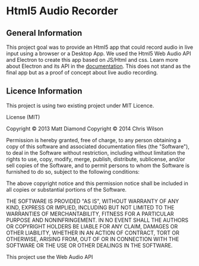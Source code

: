 # Html5 Audio Recorder

## General Information

This project goal was to provide an Html5 app that could record audio in live input using a browser or a Desktop App.
We used the Html5 Web Audio API and Electron to create this app based on JS/Html and css.
Learn more about Electron and its API in the [documentation](http://electron.atom.io/docs/latest).
This does not stand as the final app but as a proof of concept about live audio recording.

## Licence Information

This project is using two existing project under MIT Licence.

License (MIT)

Copyright © 2013 Matt Diamond
Copyright © 2014 Chris Wilson

Permission is hereby granted, free of charge, to any person obtaining a copy of this software and associated
documentation files (the "Software"), to deal in the Software without restriction, including without limitation
the rights to use, copy, modify, merge, publish, distribute, sublicense, and/or sell copies of the Software, and
to permit persons to whom the Software is furnished to do so, subject to the following conditions:

The above copyright notice and this permission notice shall be included in all copies or substantial portions of
the Software.

THE SOFTWARE IS PROVIDED "AS IS", WITHOUT WARRANTY OF ANY KIND, EXPRESS OR IMPLIED, INCLUDING BUT NOT LIMITED TO
THE WARRANTIES OF MERCHANTABILITY, FITNESS FOR A PARTICULAR PURPOSE AND NONINFRINGEMENT. IN NO EVENT SHALL THE
AUTHORS OR COPYRIGHT HOLDERS BE LIABLE FOR ANY CLAIM, DAMAGES OR OTHER LIABILITY, WHETHER IN AN ACTION OF
CONTRACT, TORT OR OTHERWISE, ARISING FROM, OUT OF OR IN CONNECTION WITH THE SOFTWARE OR THE USE OR OTHER
DEALINGS IN THE SOFTWARE.

This project use the Web Audio API
